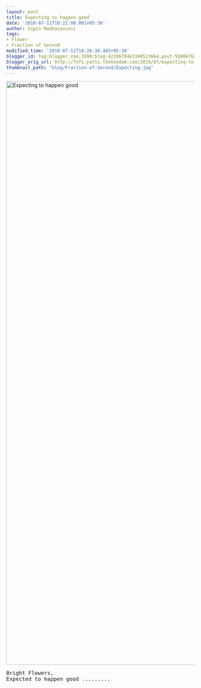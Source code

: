 ```yaml
---
layout: post
title: Expecting to happen good
date: '2010-07-11T10:22:00.001+05:30'
author: Vipin Madhavanunni
tags:
- Flower
- Fraction of Second
modified_time: '2010-07-11T10:26:38.483+05:30'
blogger_id: tag:blogger.com,1999:blog-4230679443340513664.post-5580676238792984185
blogger_orig_url: http://fofs.pattu.thekkedam.com/2010/07/expecting-to-happen-good.html
thumbnail_path: "blog/Fraction-of-Second/Expecting.jpg"
---
```

<a data-flickr-embed="true"  href="https://www.flickr.com/photos/vipintm/5844566029/in/dateposted-public/" title="Expecting to happen good"><img src="https://farm4.staticflickr.com/3083/5844566029_7747656489_o.jpg" width="1040" height="1558" alt="Expecting to happen good"></a><script async src="//embedr.flickr.com/assets/client-code.js" charset="utf-8"></script>
<pre>
Bright Flowers, 
Expected to happen good .........
</pre>
